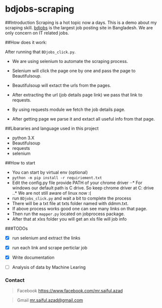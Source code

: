 # bdjobs-scraping
##Introduction 
Scraping is a hot topic now a days. This is a demo about my scraping skill. [bdjobs](http://jobs.bdjobs.com/jobsearch.asp?fcatId=8) is the largest job posting site in Bangladesh. We are only concern on IT related jobs.

##How does it work:

After running that `BDjobs_click.py`. 

* We are using selenium to automate the scraping process. 

* Selenium will click the page one by one and pass the page to Beautifulsoup.

* Beautifulsoup will extact the urls from the pages.

* After extracting the url (job details page link) we pass that link to requests.

* By using requests module we fetch the job details page.

* After getting page we parse it and extact all useful info from that page.

##Libararies and language used in this project
* python 3.X
* Beautifulsoup
* requests 
* selenium

##How to start 
* You can start by virtual env (optional)
* `python -m pip install -r requiriement.txt`
* Edit the config.py file provide PATH of your chrome driver
  ⋅⋅* For windows our default path is C drive. So keep chrome driver at C: drive
  ..* We are not still aware of linux now :( 
* run `BDjobs_click.py` and wait a bit to complete the process 
* There will be a txt file at txts folder named with ddmm.txt. 
* If above process works good one can see many links on that page.
* Then run the `mapper.py` located on jobprocess package.
* After that at xlxs folder you will get an xls file will job info


  
###TODOs
- [x] run selenium and extract the links
- [x] run each link and scrape perticlar job
- [x] Write documentation 
- [ ] Analysis of data by Machine Learing


### Contact
> Facebook https://www.facebook.com/mr.saiful.azad

> Gmail mr.saiful.azad@gmail.com
